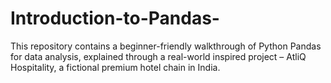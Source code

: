 # Introduction-to-Pandas-
This repository contains a beginner-friendly walkthrough of Python Pandas for data analysis, explained through a real-world inspired project – AtliQ Hospitality, a fictional premium hotel chain in India.
